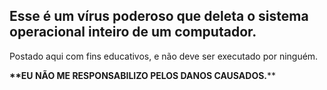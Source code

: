 <h2>Esse é um vírus poderoso que deleta o sistema operacional inteiro de um computador.</h2>
Postado aqui com fins educativos, e não deve ser executado por ninguém. 

__**EU NÃO ME RESPONSABILIZO PELOS DANOS CAUSADOS.__**
